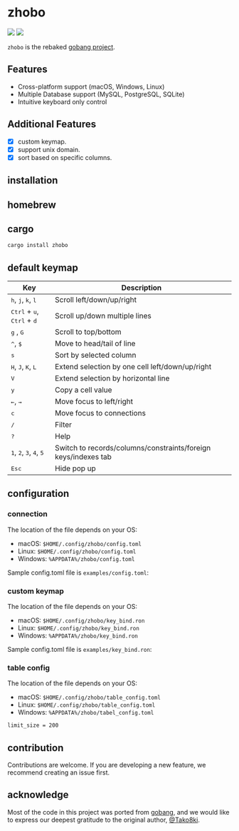 # zhobo

![](https://github.com/kyoto7250/zhobo/workflows/CI/badge.svg)
![](https://github.com/kyoto7250/zhobo/workflows/Release/badge.svg)


`zhobo` is the rebaked [gobang project](https://github.com/TaKO8Ki/gobang).

## Features
- Cross-platform support (macOS, Windows, Linux)
- Multiple Database support (MySQL, PostgreSQL, SQLite)
- Intuitive keyboard only control

## Additional Features
- [x] custom keymap.
- [x] support unix domain.
- [x] sort based on specific columns.

## installation

## homebrew

## cargo
```bash
cargo install zhobo
```

## default keymap

| Key | Description |
| ---- | ---- |
| <kbd>h</kbd>, <kbd>j</kbd>, <kbd>k</kbd>, <kbd>l</kbd> | Scroll left/down/up/right |
| <kbd>Ctrl</kbd> + <kbd>u</kbd>, <kbd>Ctrl</kbd> + <kbd>d</kbd> | Scroll up/down multiple lines |
| <kbd>g</kbd> , <kbd>G</kbd> | Scroll to top/bottom |
| <kbd>^</kbd>, <kbd>$</kbd> | Move to head/tail of line |
| <kbd>s</kbd> | Sort by selected column |
| <kbd>H</kbd>, <kbd>J</kbd>, <kbd>K</kbd>, <kbd>L</kbd> | Extend selection by one cell left/down/up/right |
| <kbd>V</kbd> | Extend selection by horizontal line |
| <kbd>y</kbd> | Copy a cell value |
| <kbd>←</kbd>, <kbd>→</kbd> | Move focus to left/right |
| <kbd>c</kbd> | Move focus to connections |
| <kbd>/</kbd> | Filter |
| <kbd>?</kbd> | Help |
| <kbd>1</kbd>, <kbd>2</kbd>, <kbd>3</kbd>, <kbd>4</kbd>, <kbd>5</kbd> | Switch to records/columns/constraints/foreign keys/indexes tab |
| <kbd>Esc</kbd> | Hide pop up |


## configuration

### connection

The location of the file depends on your OS:

- macOS: `$HOME/.config/zhobo/config.toml`
- Linux: `$HOME/.config/zhobo/config.toml`
- Windows: `%APPDATA%/zhobo/config.toml`

Sample config.toml file is `examples/config.toml`:

### custom keymap

The location of the file depends on your OS:

- macOS: `$HOME/.config/zhobo/key_bind.ron`
- Linux: `$HOME/.config/zhobo/key_bind.ron`
- Windows: `%APPDATA%/zhobo/key_bind.ron`

Sample config.toml file is `examples/key_bind.ron`:

### table config

The location of the file depends on your OS:

- macOS: `$HOME/.config/zhobo/table_config.toml`
- Linux: `$HOME/.config/zhobo/table_config.toml`
- Windows: `%APPDATA%/zhobo/tabel_config.toml`

```bash
limit_size = 200
```

## contribution

Contributions are welcome.
If you are developing a new feature, we recommend creating an issue first.

## acknowledge

Most of the code in this project was ported from [gobang](https://github.com/TaKO8Ki/gobang), and we would like to express our deepest gratitude to the original author, [@Tako8ki](https://github.com/TaKO8Ki).